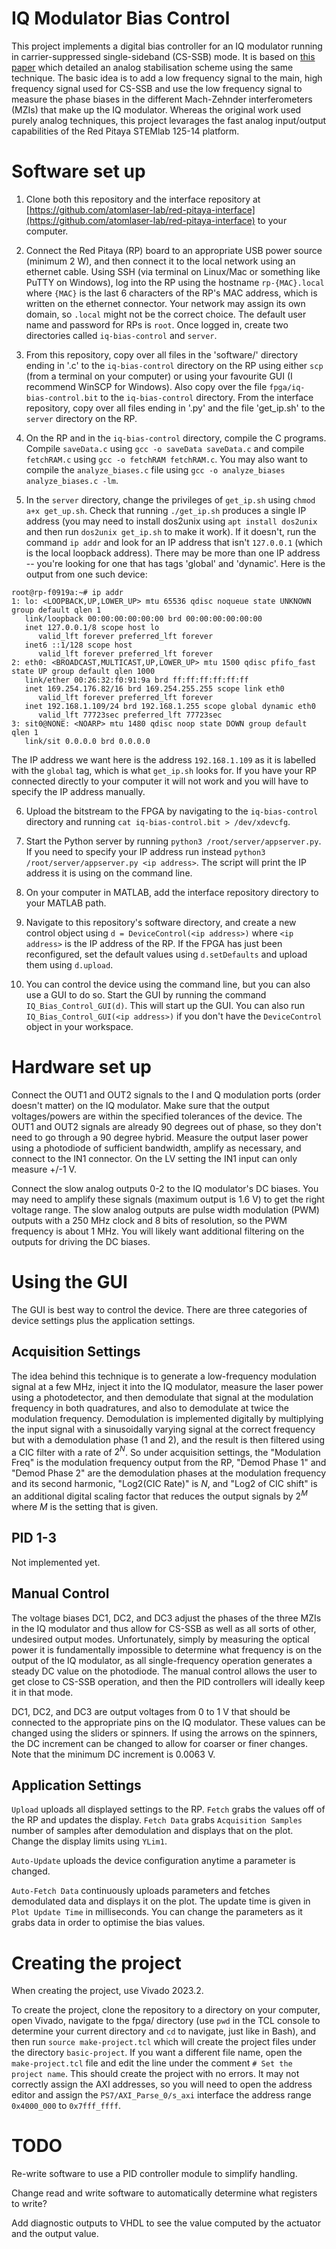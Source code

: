 # IQ Modulator Bias Control

This project implements a digital bias controller for an IQ modulator running in carrier-suppressed single-sideband (CS-SSB) mode.  It is based on [this paper](http://opg.optica.org/ao/abstract.cfm?uri=ao-62-1-1) which detailed an analog stabilisation scheme using the same technique.  The basic idea is to add a low frequency signal to the main, high frequency signal used for CS-SSB and use the low frequency signal to measure the phase biases in the different Mach-Zehnder interferometers (MZIs) that make up the IQ modulator.  Whereas the original work used purely analog techniques, this project levarages the fast analog input/output capabilities of the Red Pitaya STEMlab 125-14 platform.  

# Software set up

  1. Clone both this repository and the interface repository at [https://github.com/atomlaser-lab/red-pitaya-interface](https://github.com/atomlaser-lab/red-pitaya-interface) to your computer.  

  2. Connect the Red Pitaya (RP) board to an appropriate USB power source (minimum 2 W), and then connect it to the local network using an ethernet cable.  Using SSH (via terminal on Linux/Mac or something like PuTTY on Windows), log into the RP using the hostname `rp-{MAC}.local` where `{MAC}` is the last 6 characters of the RP's MAC address, which is written on the ethernet connector.  Your network may assign its own domain, so `.local` might not be the correct choice.  The default user name and password for RPs is `root`.  Once logged in, create two directories called `iq-bias-control` and `server`.

  3. From this repository, copy over all files in the 'software/' directory ending in '.c' to the `iq-bias-control` directory on the RP using either `scp` (from a terminal on your computer) or using your favourite GUI (I recommend WinSCP for Windows).  Also copy over the file `fpga/iq-bias-control.bit` to the `iq-bias-control` directory.  From the interface repository, copy over all files ending in '.py' and the file 'get_ip.sh' to the `server` directory on the RP.

  4. On the RP and in the `iq-bias-control` directory, compile the C programs.  Compile `saveData.c` using `gcc -o saveData saveData.c` and compile `fetchRAM.c` using `gcc -o fetchRAM fetchRAM.c`.  You may also want to compile the `analyze_biases.c` file using `gcc -o analyze_biases analyze_biases.c -lm`.  

  5. In the `server` directory, change the privileges of `get_ip.sh` using `chmod a+x get_up.sh`.  Check that running `./get_ip.sh` produces a single IP address (you may need to install dos2unix using `apt install dos2unix` and then run `dos2unix get_ip.sh` to make it work).  If it doesn't, run the command `ip addr` and look for an IP address that isn't `127.0.0.1` (which is the local loopback address).  There may be more than one IP address -- you're looking for one that has tags 'global' and 'dynamic'.  Here is the output from one such device:
   ```
   root@rp-f0919a:~# ip addr
   1: lo: <LOOPBACK,UP,LOWER_UP> mtu 65536 qdisc noqueue state UNKNOWN group default qlen 1
      link/loopback 00:00:00:00:00:00 brd 00:00:00:00:00:00
      inet 127.0.0.1/8 scope host lo
         valid_lft forever preferred_lft forever
      inet6 ::1/128 scope host 
         valid_lft forever preferred_lft forever
   2: eth0: <BROADCAST,MULTICAST,UP,LOWER_UP> mtu 1500 qdisc pfifo_fast state UP group default qlen 1000
      link/ether 00:26:32:f0:91:9a brd ff:ff:ff:ff:ff:ff
      inet 169.254.176.82/16 brd 169.254.255.255 scope link eth0
         valid_lft forever preferred_lft forever
      inet 192.168.1.109/24 brd 192.168.1.255 scope global dynamic eth0
         valid_lft 77723sec preferred_lft 77723sec
   3: sit0@NONE: <NOARP> mtu 1480 qdisc noop state DOWN group default qlen 1
      link/sit 0.0.0.0 brd 0.0.0.0
   ```
   The IP address we want here is the address `192.168.1.109` as it is labelled with the `global` tag, which is what `get_ip.sh` looks for.  If you have your RP connected directly to your computer it will not work and you will have to specify the IP address manually.

   6. Upload the bitstream to the FPGA by navigating to the `iq-bias-control` directory and running `cat iq-bias-control.bit > /dev/xdevcfg`.

   7. Start the Python server by running `python3 /root/server/appserver.py`.  If you need to specify your IP address run instead `python3 /root/server/appserver.py <ip address>`.  The script will print the IP address it is using on the command line.

   8. On your computer in MATLAB, add the interface repository directory to your MATLAB path.

   9. Navigate to this repository's software directory, and create a new control object using `d = DeviceControl(<ip address>)` where `<ip address>` is the IP address of the RP.  If the FPGA has just been reconfigured, set the default values using `d.setDefaults` and upload them using `d.upload`.

   10. You can control the device using the command line, but you can also use a GUI to do so.  Start the GUI by running the command `IQ_Bias_Control_GUI(d)`.  This will start up the GUI.  You can also run `IQ_Bias_Control_GUI(<ip address>)` if you don't have the `DeviceControl` object in your workspace.

# Hardware set up

Connect the OUT1 and OUT2 signals to the I and Q modulation ports (order doesn't matter) on the IQ modulator.  Make sure that the output voltages/powers are within the specified tolerances of the device.  The OUT1 and OUT2 signals are already 90 degrees out of phase, so they don't need to go through a 90 degree hybrid.  Measure the output laser power using a photodiode of sufficient bandwidth, amplify as necessary, and connect to the IN1 connector.  On the LV setting the IN1 input can only measure +/-1 V.  

Connect the slow analog outputs 0-2 to the IQ modulator's DC biases.  You may need to amplify these signals (maximum output is 1.6 V) to get the right voltage range.  The slow analog outputs are pulse width modulation (PWM) outputs with a 250 MHz clock and 8 bits of resolution, so the PWM frequency is about 1 MHz.  You will likely want additional filtering on the outputs for driving the DC biases.

# Using the GUI

The GUI is best way to control the device.  There are three categories of device settings plus the application settings.

## Acquisition Settings

The idea behind this technique is to generate a low-frequency modulation signal at a few MHz, inject it into the IQ modulator, measure the laser power using a photodetector, and then demodulate that signal at the modulation frequency in both quadratures, and also to demodulate at twice the modulation frequency.  Demodulation is implemented digitally by multiplying the input signal with a sinusoidally varying signal at the correct frequency but with a demodulation phase (1 and 2), and the result is then filtered using a CIC filter with a rate of $2^N$.  So under acquisition settings, the "Modulation Freq" is the modulation frequency output from the RP, "Demod Phase 1" and "Demod Phase 2" are the demodulation phases at the modulation frequency and its second harmonic, "Log2(CIC Rate)" is $N$, and "Log2 of CIC shift" is an additional digital scaling factor that reduces the output signals by $2^M$ where $M$ is the setting that is given.

## PID 1-3

Not implemented yet.

## Manual Control

The voltage biases DC1, DC2, and DC3 adjust the phases of the three MZIs in the IQ modulator and thus allow for CS-SSB as well as all sorts of other, undesired output modes.  Unfortunately, simply by measuring the optical power it is fundamentally impossible to determine what frequency is on the output of the IQ modulator, as all single-frequency operation generates a steady DC value on the photodiode.  The manual control allows the user to get close to CS-SSB operation, and then the PID controllers will ideally keep it in that mode.

DC1, DC2, and DC3 are output voltages from 0 to 1 V that should be connected to the appropriate pins on the IQ modulator.  These values can be changed using the sliders or spinners.  If using the arrows on the spinners, the DC increment can be changed to allow for coarser or finer changes.  Note that the minimum DC increment is 0.0063 V.

## Application Settings

`Upload` uploads all displayed settings to the RP.  `Fetch` grabs the values off of the RP and updates the display.  `Fetch Data` grabs `Acquisition Samples` number of samples after demodulation and displays that on the plot.  Change the display limits using `YLim1`.  

`Auto-Update` uploads the device configuration anytime a parameter is changed.

`Auto-Fetch Data` continuously uploads parameters and fetches demodulated data and displays it on the plot.  The update time is given in `Plot Update Time` in milliseconds.  You can change the parameters as it grabs data in order to optimise the bias values.


# Creating the project

When creating the project, use Vivado 2023.2.

To create the project, clone the repository to a directory on your computer, open Vivado, navigate to the fpga/ directory (use `pwd` in the TCL console to determine your current directory and `cd` to navigate, just like in Bash), and then run `source make-project.tcl` which will create the project files under the directory `basic-project`.  If you want a different file name, open the `make-project.tcl` file and edit the line under the comment `# Set the project name`.  This should create the project with no errors.  It may not correctly assign the AXI addresses, so you will need to open the address editor and assign the `PS7/AXI_Parse_0/s_axi` interface the address range `0x4000_000` to `0x7fff_ffff`.

# TODO
Re-write software to use a PID controller module to simplify handling.

Change read and write software to automatically determine what registers to write?

Add diagnostic outputs to VHDL to see the value computed by the actuator and the output value.
